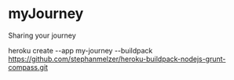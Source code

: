 myJourney
=========

Sharing your journey

heroku create --app my-journey --buildpack https://github.com/stephanmelzer/heroku-buildpack-nodejs-grunt-compass.git